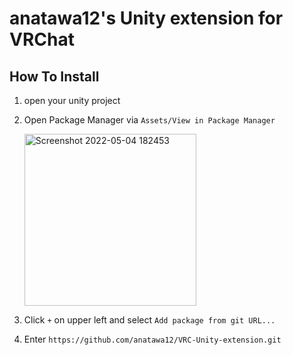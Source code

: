 # anatawa12's Unity extension for VRChat

## How To Install

1. open your unity project
2. Open Package Manager via `Assets/View in Package Manager`

   <img width="275" alt="Screenshot 2022-05-04 182453" src="https://user-images.githubusercontent.com/22656849/166655269-367e33fe-85f2-4123-b399-6bf0ae2ec13e.png">
3. Click `+` on upper left and select `Add package from git URL...`
4. Enter `https://github.com/anatawa12/VRC-Unity-extension.git`
